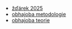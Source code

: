 - [žďárek 2025](https://docs.google.com/presentation/d/1McchWDqf8F1WRar2BUOjPTXsSPiiepLKhqubGkMbVKs/edit?usp=sharing)
- [obhajoba metodologie](https://docs.google.com/presentation/d/15PV1R3eJsrzAXCVSqNK8v7KRNMV65Zp86S7GvIupRSA/edit)
- [obhajoba teorie](https://docs.google.com/presentation/d/1ZgZ_SFm7RY1Ruf0Y914RloAnjIdHkSh8WwVCnEwdK6M/edit?slide=id.p#slide=id.p)


